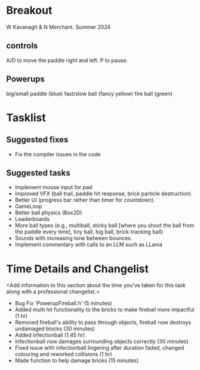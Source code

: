 # Breakout

W Kavanagh & N Merchant. Summer 2024 

## controls

A/D to move the paddle right and left.
P to pause.

## Powerups

big/small paddle (blue)
fast/slow ball (fancy yellow)
fire ball (green)

# Tasklist

## Suggested fixes

* Fix the compiler issues in the code

## Suggested tasks

* Implement mouse input for pad
* Improved VFX (ball trail, paddle hit response, brick particle destruction)
* Better UI (progress bar rather than timer for countdown).
* GameLoop
* Better ball physics (Box2D)
* Leaderboards
* More ball types (e.g., multiball, sticky ball [where you shoot the ball from the paddle every time], tiny ball, big ball, brick-tracking ball)
* Sounds with increasing tone between bounces.
* Implement commentary with calls to an LLM such as LLama

# Time Details and Changelist
<Add information to this section about the time you've taken for this task along with a professional changelist.>

- Bug Fix 'PowerupFireball.h' (5 minutes)
- Added multi hit functionality to the bricks to make fireball more impactful (1 hr)
- Removed fireball's ability to pass through objects, fireball now destroys undamaged blocks (30 minutes)
- Added infectionball (1.45 hr)
- Infectionball now damages surrounding objects correctly (30 minutes)
- Fixed issue with infectionball lingering after duration faded, changed colouring and reworked collisions (1 hr)
- Made function to help damage bricks (15 minutes)
